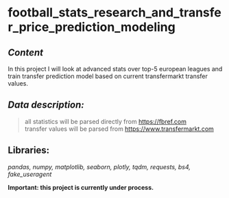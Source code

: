 # football_stats_research_and_transfer_price_prediction_modeling


## ***Content***

 In this project I will look at advanced stats over top-5 european leagues and train transfer prediction model based on current transfermarkt transfer values.

## ***Data description:***

> all statistics will be parsed directly from https://fbref.com   
> transfer values will be parsed from https://www.transfermarkt.com

## **Libraries:**
*pandas, numpy, matplotlib, seaborn, plotly, tqdm, requests, bs4, fake_useragent*

**Important: this project is currently under process.**
